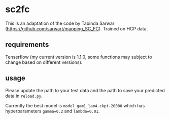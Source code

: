 # sc2fc

This is an adaptation of the code by Tabinda Sarwar (https://github.com/sarwart/mapping_SC_FC).
Trained on HCP data.

## requirements
Tenserflow (my current version is 1.1.0, some functions may subject to change based on different versions).

## usage
Please update the path to your test data and the path to save your predicted data in `reload.py`.

Currently the best model is `model_gam1_lam4.ckpt-20000` which has hyperparameters `gamma=0.2` and `lambda=0.01`.
